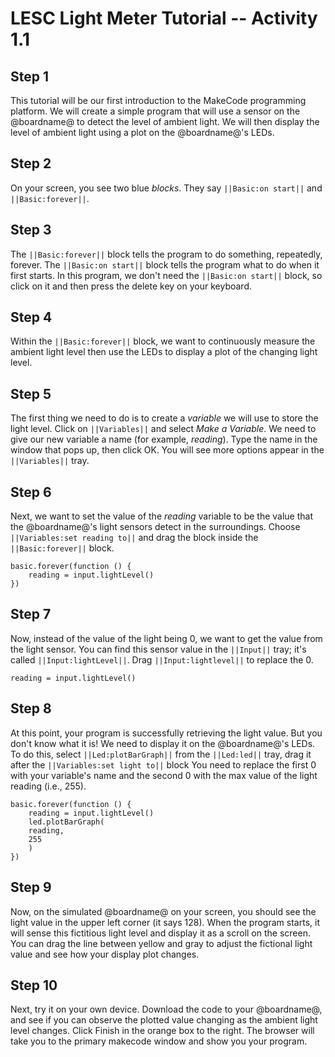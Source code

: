 # LESC Light Meter Tutorial -- Activity 1.1

## Step 1

This tutorial will be our first introduction to the MakeCode programming platform. We will create a simple program that will use a sensor on the @boardname@ to detect the level of ambient light. We will then display the level of ambient light using a plot on the @boardname@'s LEDs.

## Step 2

On your screen, you see two blue *blocks*. They say ``||Basic:on start||`` and ``||Basic:forever||``. 

## Step 3

The ``||Basic:forever||`` block tells the program to do something, repeatedly, forever. The ``||Basic:on start||`` block tells the program what to do when it first starts.  In this program, we don't need the ``||Basic:on start||`` block, so click on it and then press the delete key on your keyboard.

## Step 4

Within the ``||Basic:forever||`` block, we want to continuously measure the ambient light level then use the LEDs to display a plot of the changing light level.

## Step 5

The first thing we need to do is to create a *variable* we will use to store the light level. Click on ``||Variables||`` and select *Make a Variable*. We need to give our new variable a name (for example, *reading*). Type the name in the  window that pops up, then click OK. You will see more options appear in the ``||Variables||`` tray.

## Step 6

Next, we want to set the value of the *reading* variable to be the value that the @boardname@'s light sensors detect in the surroundings. Choose ``||Variables:set reading to||`` and drag the block inside the ``||Basic:forever||`` block.

```blocks
basic.forever(function () {
    reading = input.lightLevel()
})
```

## Step 7

Now, instead of the value of the light being 0, we want to get the value from the light sensor. You can find this sensor value in the ``||Input||`` tray; it's called ``||Input:lightLevel||``. Drag ``||Input:lightlevel||`` to replace the 0.

```blocks
reading = input.lightLevel()
```

## Step 8

At this point, your program is successfully retrieving the light value. But you don't know what it is! We need to display it on the @boardname@'s LEDs. To do this, select ``||Led:plotBarGraph||`` from the ``||Led:led||`` tray, drag it after the ``||Variables:set light to||`` block You need to replace the first 0 with your variable's name and the second 0 with the max value of the light reading (i.e., 255).

```blocks
basic.forever(function () {
    reading = input.lightLevel()
    led.plotBarGraph(
    reading,
    255
    )
})
```

## Step 9

Now, on the simulated @boardname@ on your screen, you should see the light value in the upper left corner (it says 128). When the program starts, it will sense this fictitious light level and display it as a scroll on the screen. You can drag the line between yellow and gray to adjust the fictional light value and see how your display plot changes.

## Step 10

Next, try it on your own device. Download the code to your @boardname@, and see if you can observe the plotted value changing as the ambient light level changes. Click Finish in the orange box to the right. The browser will take you to the primary makecode window and show you your program.
